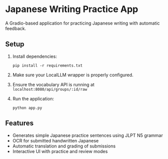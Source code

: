 # Japanese Writing Practice App

A Gradio-based application for practicing Japanese writing with automatic feedback.

## Setup

1. Install dependencies:
   ```
   pip install -r requirements.txt
   ```

2. Make sure your LocalLLM wrapper is properly configured.

3. Ensure the vocabulary API is running at `localhost:8080/api/groups/:id/raw`

4. Run the application:
   ```
   python app.py
   ```

## Features

- Generates simple Japanese practice sentences using JLPT N5 grammar
- OCR for submitted handwritten Japanese
- Automatic translation and grading of submissions
- Interactive UI with practice and review modes 